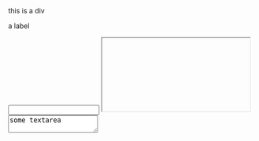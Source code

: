 <div>this is a div</div>

<label for="ipt">a label</label>

<input id="ipt" type="text">

<iframe></iframe>

<textarea>some textarea</textarea>
